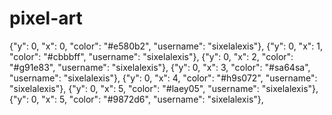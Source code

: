 # pixel-art
{"y": 0, "x": 0, "color": "#e580b2", "username": "sixelalexis"},
{"y": 0, "x": 1, "color": "#cbbbff", "username": "sixelalexis"},
{"y": 0, "x": 2, "color": "#g91e83", "username": "sixelalexis"},
{"y": 0, "x": 3, "color": "#sa64sa", "username": "sixelalexis"},
{"y": 0, "x": 4, "color": "#h9s072", "username": "sixelalexis"},
{"y": 0, "x": 5, "color": "#laey05", "username": "sixelalexis"},
{"y": 0, "x": 5, "color": "#9872d6", "username": "sixelalexis"},
